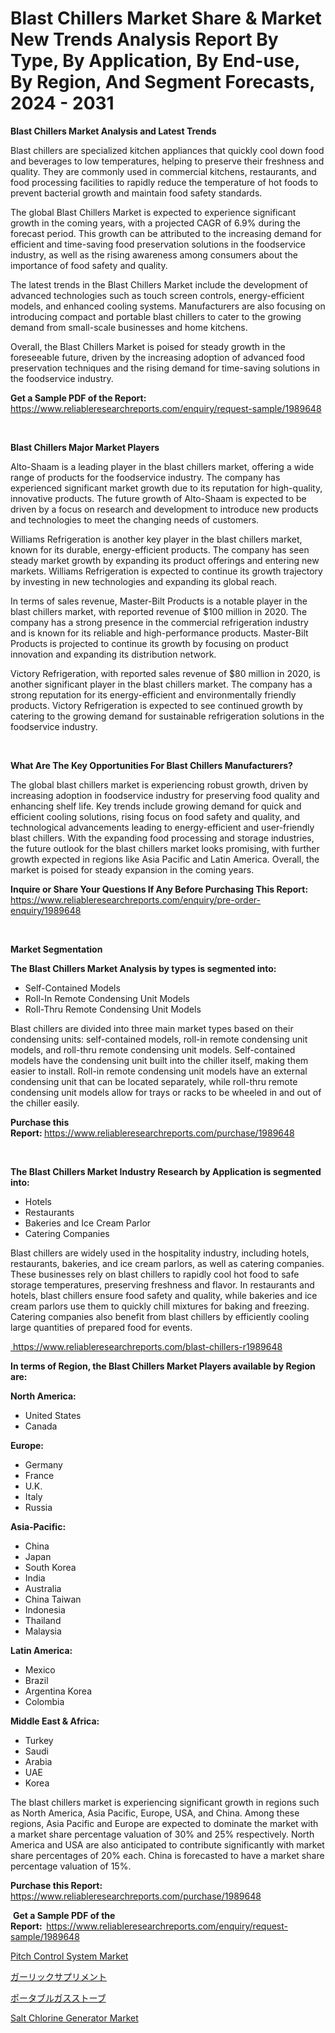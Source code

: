 <p><h1>Blast Chillers Market Share & Market New Trends Analysis Report By Type, By Application, By End-use, By Region, And Segment Forecasts, 2024 - 2031</h1></p><p><strong>Blast Chillers Market Analysis and Latest Trends</strong></p>
<p><p>Blast chillers are specialized kitchen appliances that quickly cool down food and beverages to low temperatures, helping to preserve their freshness and quality. They are commonly used in commercial kitchens, restaurants, and food processing facilities to rapidly reduce the temperature of hot foods to prevent bacterial growth and maintain food safety standards.</p><p>The global Blast Chillers Market is expected to experience significant growth in the coming years, with a projected CAGR of 6.9% during the forecast period. This growth can be attributed to the increasing demand for efficient and time-saving food preservation solutions in the foodservice industry, as well as the rising awareness among consumers about the importance of food safety and quality.</p><p>The latest trends in the Blast Chillers Market include the development of advanced technologies such as touch screen controls, energy-efficient models, and enhanced cooling systems. Manufacturers are also focusing on introducing compact and portable blast chillers to cater to the growing demand from small-scale businesses and home kitchens.</p><p>Overall, the Blast Chillers Market is poised for steady growth in the foreseeable future, driven by the increasing adoption of advanced food preservation techniques and the rising demand for time-saving solutions in the foodservice industry.</p></p>
<p><strong>Get a Sample PDF of the Report:&nbsp;</strong> <a href="https://www.reliableresearchreports.com/enquiry/request-sample/1989648">https://www.reliableresearchreports.com/enquiry/request-sample/1989648</a></p>
<p>&nbsp;</p>
<p><strong>Blast Chillers Major Market Players</strong></p>
<p><p>Alto-Shaam is a leading player in the blast chillers market, offering a wide range of products for the foodservice industry. The company has experienced significant market growth due to its reputation for high-quality, innovative products. The future growth of Alto-Shaam is expected to be driven by a focus on research and development to introduce new products and technologies to meet the changing needs of customers.</p><p>Williams Refrigeration is another key player in the blast chillers market, known for its durable, energy-efficient products. The company has seen steady market growth by expanding its product offerings and entering new markets. Williams Refrigeration is expected to continue its growth trajectory by investing in new technologies and expanding its global reach.</p><p>In terms of sales revenue, Master-Bilt Products is a notable player in the blast chillers market, with reported revenue of $100 million in 2020. The company has a strong presence in the commercial refrigeration industry and is known for its reliable and high-performance products. Master-Bilt Products is projected to continue its growth by focusing on product innovation and expanding its distribution network.</p><p>Victory Refrigeration, with reported sales revenue of $80 million in 2020, is another significant player in the blast chillers market. The company has a strong reputation for its energy-efficient and environmentally friendly products. Victory Refrigeration is expected to see continued growth by catering to the growing demand for sustainable refrigeration solutions in the foodservice industry.</p></p>
<p>&nbsp;</p>
<p><strong>What Are The Key Opportunities For Blast Chillers Manufacturers?</strong></p>
<p><p>The global blast chillers market is experiencing robust growth, driven by increasing adoption in foodservice industry for preserving food quality and enhancing shelf life. Key trends include growing demand for quick and efficient cooling solutions, rising focus on food safety and quality, and technological advancements leading to energy-efficient and user-friendly blast chillers. With the expanding food processing and storage industries, the future outlook for the blast chillers market looks promising, with further growth expected in regions like Asia Pacific and Latin America. Overall, the market is poised for steady expansion in the coming years.</p></p>
<p><strong>Inquire or Share Your Questions If Any Before Purchasing This Report:</strong> <a href="https://www.reliableresearchreports.com/enquiry/pre-order-enquiry/1989648">https://www.reliableresearchreports.com/enquiry/pre-order-enquiry/1989648</a></p>
<p>&nbsp;</p>
<p><strong>Market Segmentation</strong></p>
<p><strong>The Blast Chillers Market Analysis by types is segmented into:</strong></p>
<p><ul><li>Self-Contained Models</li><li>Roll-In Remote Condensing Unit Models</li><li>Roll-Thru Remote Condensing Unit Models</li></ul></p>
<p><p>Blast chillers are divided into three main market types based on their condensing units: self-contained models, roll-in remote condensing unit models, and roll-thru remote condensing unit models. Self-contained models have the condensing unit built into the chiller itself, making them easier to install. Roll-in remote condensing unit models have an external condensing unit that can be located separately, while roll-thru remote condensing unit models allow for trays or racks to be wheeled in and out of the chiller easily.</p></p>
<p><strong>Purchase this Report:&nbsp;</strong><a href="https://www.reliableresearchreports.com/purchase/1989648">https://www.reliableresearchreports.com/purchase/1989648</a></p>
<p>&nbsp;</p>
<p><strong>The Blast Chillers Market Industry Research by Application is segmented into:</strong></p>
<p><ul><li>Hotels</li><li>Restaurants</li><li>Bakeries and Ice Cream Parlor</li><li>Catering Companies</li></ul></p>
<p><p>Blast chillers are widely used in the hospitality industry, including hotels, restaurants, bakeries, and ice cream parlors, as well as catering companies. These businesses rely on blast chillers to rapidly cool hot food to safe storage temperatures, preserving freshness and flavor. In restaurants and hotels, blast chillers ensure food safety and quality, while bakeries and ice cream parlors use them to quickly chill mixtures for baking and freezing. Catering companies also benefit from blast chillers by efficiently cooling large quantities of prepared food for events.</p></p>
<p><a href="https://www.reliableresearchreports.com/blast-chillers-r1989648">&nbsp;https://www.reliableresearchreports.com/blast-chillers-r1989648</a></p>
<p><strong>In terms of Region, the Blast Chillers Market Players available by Region are:</strong></p>
<p>
    <p> <strong> North America: </strong>
        <ul>
            <li>United States</li>
            <li>Canada</li>
        </ul>
        </p> 
    <p> <strong> Europe: </strong>
        <ul>
            <li>Germany</li>
            <li>France</li>
            <li>U.K.</li>
            <li>Italy</li>
            <li>Russia</li>
        </ul>
        </p> 
    <p> <strong> Asia-Pacific: </strong>
        <ul>
            <li>China</li>
            <li>Japan</li>
            <li>South Korea</li>
            <li>India</li>
            <li>Australia</li>
            <li>China Taiwan</li>
            <li>Indonesia</li>
            <li>Thailand</li>
            <li>Malaysia</li>
        </ul>
        </p> 
    <p> <strong> Latin America: </strong>
        <ul>
            <li>Mexico</li>
            <li>Brazil</li>
            <li>Argentina Korea</li>
            <li>Colombia</li>
        </ul>
        </p> 
    <p> <strong> Middle East & Africa: </strong>
        <ul>
            <li>Turkey</li>
            <li>Saudi</li>
            <li>Arabia</li>
            <li>UAE</li>
            <li>Korea</li>
        </ul>
    </p>
    </p>
<p><p>The blast chillers market is experiencing significant growth in regions such as North America, Asia Pacific, Europe, USA, and China. Among these regions, Asia Pacific and Europe are expected to dominate the market with a market share percentage valuation of 30% and 25% respectively. North America and USA are also anticipated to contribute significantly with market share percentages of 20% each. China is forecasted to have a market share percentage valuation of 15%.</p></p>
<p><strong>Purchase this Report: </strong><a href="https://www.reliableresearchreports.com/purchase/1989648">https://www.reliableresearchreports.com/purchase/1989648</a></p>
<p>&nbsp;<strong>Get a Sample PDF of the Report:&nbsp;&nbsp;</strong><a href="https://www.reliableresearchreports.com/enquiry/request-sample/1989648">https://www.reliableresearchreports.com/enquiry/request-sample/1989648</a></p>
<p><strong></strong></p>
<p><p><a href="https://github.com/brentleyjimmiealvaradoz4l1rea/Market-Research-Report-List-2/blob/main/pitch-control-system-market.md">Pitch Control System Market</a></p><p><a href="https://github.com/RodHoppe07/Market-Research-Report-List-1/blob/main/789763733834.md">ガーリックサプリメント</a></p><p><a href="https://github.com/laurenreichert/Market-Research-Report-List-1/blob/main/794385233833.md">ポータブルガスストーブ</a></p><p><a href="https://github.com/eeaveuhhh/Market-Research-Report-List-2/blob/main/salt-chlorine-generator-market.md">Salt Chlorine Generator Market</a></p></p>
